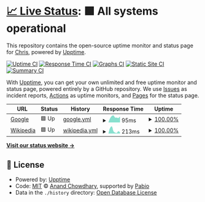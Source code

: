 # [📈 Live Status](https://demo.upptime.js.org): <!--live status--> **🟩 All systems operational**

This repository contains the open-source uptime monitor and status page for [Chris](https://chrivox.com), powered by [Upptime](https://github.com/upptime/upptime).

[![Uptime CI](https://github.com/Chrivox/status/workflows/Uptime%20CI/badge.svg)](https://github.com/Chrivox/status/actions?query=workflow%3A%22Uptime+CI%22)
[![Response Time CI](https://github.com/Chrivox/status/workflows/Response%20Time%20CI/badge.svg)](https://github.com/Chrivox/status/actions?query=workflow%3A%22Response+Time+CI%22)
[![Graphs CI](https://github.com/Chrivox/status/workflows/Graphs%20CI/badge.svg)](https://github.com/Chrivox/status/actions?query=workflow%3A%22Graphs+CI%22)
[![Static Site CI](https://github.com/Chrivox/status/workflows/Static%20Site%20CI/badge.svg)](https://github.com/Chrivox/status/actions?query=workflow%3A%22Static+Site+CI%22)
[![Summary CI](https://github.com/Chrivox/status/workflows/Summary%20CI/badge.svg)](https://github.com/Chrivox/status/actions?query=workflow%3A%22Summary+CI%22)

With [Upptime](https://upptime.js.org), you can get your own unlimited and free uptime monitor and status page, powered entirely by a GitHub repository. We use [Issues](https://github.com/Chrivox/status/issues) as incident reports, [Actions](https://github.com/Chrivox/status/actions) as uptime monitors, and [Pages](https://demo.upptime.js.org) for the status page.

<!--start: status pages-->
<!-- This summary is generated by Upptime (https://github.com/upptime/upptime) -->
<!-- Do not edit this manually, your changes will be overwritten -->
<!-- prettier-ignore -->
| URL | Status | History | Response Time | Uptime |
| --- | ------ | ------- | ------------- | ------ |
| <img alt="" src="https://icons.duckduckgo.com/ip3/www.google.com.ico" height="13"> [Google](https://www.google.com) | 🟩 Up | [google.yml](https://github.com/thedgden/status/commits/HEAD/history/google.yml) | <details><summary><img alt="Response time graph" src="./graphs/google/response-time-week.png" height="20"> 95ms</summary><br><a href="https://status.dgden.com/history/google"><img alt="Response time 103" src="https://img.shields.io/endpoint?url=https%3A%2F%2Fraw.githubusercontent.com%2Fthedgden%2Fstatus%2FHEAD%2Fapi%2Fgoogle%2Fresponse-time.json"></a><br><a href="https://status.dgden.com/history/google"><img alt="24-hour response time 67" src="https://img.shields.io/endpoint?url=https%3A%2F%2Fraw.githubusercontent.com%2Fthedgden%2Fstatus%2FHEAD%2Fapi%2Fgoogle%2Fresponse-time-day.json"></a><br><a href="https://status.dgden.com/history/google"><img alt="7-day response time 95" src="https://img.shields.io/endpoint?url=https%3A%2F%2Fraw.githubusercontent.com%2Fthedgden%2Fstatus%2FHEAD%2Fapi%2Fgoogle%2Fresponse-time-week.json"></a><br><a href="https://status.dgden.com/history/google"><img alt="30-day response time 107" src="https://img.shields.io/endpoint?url=https%3A%2F%2Fraw.githubusercontent.com%2Fthedgden%2Fstatus%2FHEAD%2Fapi%2Fgoogle%2Fresponse-time-month.json"></a><br><a href="https://status.dgden.com/history/google"><img alt="1-year response time 103" src="https://img.shields.io/endpoint?url=https%3A%2F%2Fraw.githubusercontent.com%2Fthedgden%2Fstatus%2FHEAD%2Fapi%2Fgoogle%2Fresponse-time-year.json"></a></details> | <details><summary><a href="https://status.dgden.com/history/google">100.00%</a></summary><a href="https://status.dgden.com/history/google"><img alt="All-time uptime 100.00%" src="https://img.shields.io/endpoint?url=https%3A%2F%2Fraw.githubusercontent.com%2Fthedgden%2Fstatus%2FHEAD%2Fapi%2Fgoogle%2Fuptime.json"></a><br><a href="https://status.dgden.com/history/google"><img alt="24-hour uptime 100.00%" src="https://img.shields.io/endpoint?url=https%3A%2F%2Fraw.githubusercontent.com%2Fthedgden%2Fstatus%2FHEAD%2Fapi%2Fgoogle%2Fuptime-day.json"></a><br><a href="https://status.dgden.com/history/google"><img alt="7-day uptime 100.00%" src="https://img.shields.io/endpoint?url=https%3A%2F%2Fraw.githubusercontent.com%2Fthedgden%2Fstatus%2FHEAD%2Fapi%2Fgoogle%2Fuptime-week.json"></a><br><a href="https://status.dgden.com/history/google"><img alt="30-day uptime 99.95%" src="https://img.shields.io/endpoint?url=https%3A%2F%2Fraw.githubusercontent.com%2Fthedgden%2Fstatus%2FHEAD%2Fapi%2Fgoogle%2Fuptime-month.json"></a><br><a href="https://status.dgden.com/history/google"><img alt="1-year uptime 100.00%" src="https://img.shields.io/endpoint?url=https%3A%2F%2Fraw.githubusercontent.com%2Fthedgden%2Fstatus%2FHEAD%2Fapi%2Fgoogle%2Fuptime-year.json"></a></details>
| <img alt="" src="https://icons.duckduckgo.com/ip3/en.wikipedia.org.ico" height="13"> [Wikipedia](https://en.wikipedia.org) | 🟩 Up | [wikipedia.yml](https://github.com/thedgden/status/commits/HEAD/history/wikipedia.yml) | <details><summary><img alt="Response time graph" src="./graphs/wikipedia/response-time-week.png" height="20"> 213ms</summary><br><a href="https://status.dgden.com/history/wikipedia"><img alt="Response time 192" src="https://img.shields.io/endpoint?url=https%3A%2F%2Fraw.githubusercontent.com%2Fthedgden%2Fstatus%2FHEAD%2Fapi%2Fwikipedia%2Fresponse-time.json"></a><br><a href="https://status.dgden.com/history/wikipedia"><img alt="24-hour response time 42" src="https://img.shields.io/endpoint?url=https%3A%2F%2Fraw.githubusercontent.com%2Fthedgden%2Fstatus%2FHEAD%2Fapi%2Fwikipedia%2Fresponse-time-day.json"></a><br><a href="https://status.dgden.com/history/wikipedia"><img alt="7-day response time 213" src="https://img.shields.io/endpoint?url=https%3A%2F%2Fraw.githubusercontent.com%2Fthedgden%2Fstatus%2FHEAD%2Fapi%2Fwikipedia%2Fresponse-time-week.json"></a><br><a href="https://status.dgden.com/history/wikipedia"><img alt="30-day response time 200" src="https://img.shields.io/endpoint?url=https%3A%2F%2Fraw.githubusercontent.com%2Fthedgden%2Fstatus%2FHEAD%2Fapi%2Fwikipedia%2Fresponse-time-month.json"></a><br><a href="https://status.dgden.com/history/wikipedia"><img alt="1-year response time 192" src="https://img.shields.io/endpoint?url=https%3A%2F%2Fraw.githubusercontent.com%2Fthedgden%2Fstatus%2FHEAD%2Fapi%2Fwikipedia%2Fresponse-time-year.json"></a></details> | <details><summary><a href="https://status.dgden.com/history/wikipedia">100.00%</a></summary><a href="https://status.dgden.com/history/wikipedia"><img alt="All-time uptime 100.00%" src="https://img.shields.io/endpoint?url=https%3A%2F%2Fraw.githubusercontent.com%2Fthedgden%2Fstatus%2FHEAD%2Fapi%2Fwikipedia%2Fuptime.json"></a><br><a href="https://status.dgden.com/history/wikipedia"><img alt="24-hour uptime 100.00%" src="https://img.shields.io/endpoint?url=https%3A%2F%2Fraw.githubusercontent.com%2Fthedgden%2Fstatus%2FHEAD%2Fapi%2Fwikipedia%2Fuptime-day.json"></a><br><a href="https://status.dgden.com/history/wikipedia"><img alt="7-day uptime 100.00%" src="https://img.shields.io/endpoint?url=https%3A%2F%2Fraw.githubusercontent.com%2Fthedgden%2Fstatus%2FHEAD%2Fapi%2Fwikipedia%2Fuptime-week.json"></a><br><a href="https://status.dgden.com/history/wikipedia"><img alt="30-day uptime 100.00%" src="https://img.shields.io/endpoint?url=https%3A%2F%2Fraw.githubusercontent.com%2Fthedgden%2Fstatus%2FHEAD%2Fapi%2Fwikipedia%2Fuptime-month.json"></a><br><a href="https://status.dgden.com/history/wikipedia"><img alt="1-year uptime 100.00%" src="https://img.shields.io/endpoint?url=https%3A%2F%2Fraw.githubusercontent.com%2Fthedgden%2Fstatus%2FHEAD%2Fapi%2Fwikipedia%2Fuptime-year.json"></a></details>

<!--end: status pages-->

[**Visit our status website →**](https://demo.upptime.js.org)

## 📄 License

- Powered by: [Upptime](https://github.com/upptime/upptime)
- Code: [MIT](./LICENSE) © [Anand Chowdhary](https://anandchowdhary.com), supported by [Pabio](https://pabio.com)
- Data in the `./history` directory: [Open Database License](https://opendatacommons.org/licenses/odbl/1-0/)
